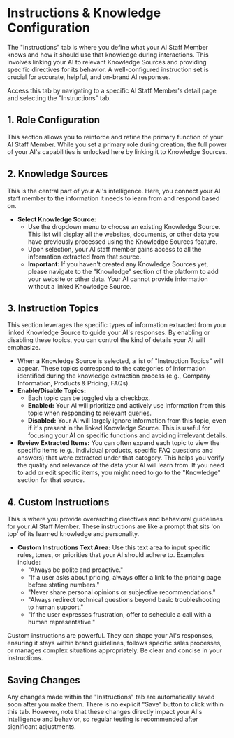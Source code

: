# Instructions & Knowledge Configuration

The "Instructions" tab is where you define what your AI Staff Member knows and how it should use that knowledge during interactions. This involves linking your AI to relevant Knowledge Sources and providing specific directives for its behavior. A well-configured instruction set is crucial for accurate, helpful, and on-brand AI responses.

Access this tab by navigating to a specific AI Staff Member's detail page and selecting the "Instructions" tab.

## 1. Role Configuration

This section allows you to reinforce and refine the primary function of your AI Staff Member.
While you set a primary role during creation, the full power of your AI's capabilities is unlocked here by linking it to Knowledge Sources.

## 2. Knowledge Sources

This is the central part of your AI's intelligence. Here, you connect your AI staff member to the information it needs to learn from and respond based on.

*   **Select Knowledge Source:**
    *   Use the dropdown menu to choose an existing Knowledge Source. This list will display all the websites, documents, or other data you have previously processed using the Knowledge Sources feature.
    *   Upon selection, your AI staff member gains access to all the information extracted from that source.
    *   **Important:** If you haven't created any Knowledge Sources yet, please navigate to the "Knowledge" section of the platform to add your website or other data. Your AI cannot provide information without a linked Knowledge Source.

## 3. Instruction Topics

This section leverages the specific types of information extracted from your linked Knowledge Source to guide your AI's responses. By enabling or disabling these topics, you can control the kind of details your AI will emphasize.

*   When a Knowledge Source is selected, a list of "Instruction Topics" will appear. These topics correspond to the categories of information identified during the knowledge extraction process (e.g., Company Information, Products & Pricing, FAQs).
*   **Enable/Disable Topics:**
    *   Each topic can be toggled via a checkbox.
    *   **Enabled:** Your AI will prioritize and actively use information from this topic when responding to relevant queries.
    *   **Disabled:** Your AI will largely ignore information from this topic, even if it's present in the linked Knowledge Source. This is useful for focusing your AI on specific functions and avoiding irrelevant details.
*   **Review Extracted Items:** You can often expand each topic to view the specific items (e.g., individual products, specific FAQ questions and answers) that were extracted under that category. This helps you verify the quality and relevance of the data your AI will learn from. If you need to add or edit specific items, you might need to go to the "Knowledge" section for that source.

## 4. Custom Instructions

This is where you provide overarching directives and behavioral guidelines for your AI Staff Member. These instructions are like a prompt that sits 'on top' of its learned knowledge and personality.

*   **Custom Instructions Text Area:** Use this text area to input specific rules, tones, or priorities that your AI should adhere to. Examples include:
    *   "Always be polite and proactive."
    *   "If a user asks about pricing, always offer a link to the pricing page before stating numbers."
    *   "Never share personal opinions or subjective recommendations."
    *   "Always redirect technical questions beyond basic troubleshooting to human support."
    *   "If the user expresses frustration, offer to schedule a call with a human representative."

Custom instructions are powerful. They can shape your AI's responses, ensuring it stays within brand guidelines, follows specific sales processes, or manages complex situations appropriately. Be clear and concise in your instructions.

## Saving Changes

Any changes made within the "Instructions" tab are automatically saved soon after you make them. There is no explicit "Save" button to click within this tab. However, note that these changes directly impact your AI's intelligence and behavior, so regular testing is recommended after significant adjustments.